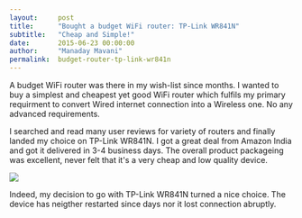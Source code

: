 ```yaml
---
layout:     post
title:      "Bought a budget WiFi router: TP-Link WR841N"
subtitle:   "Cheap and Simple!"
date:       2015-06-23 00:00:00
author:     "Manaday Mavani"
permalink:	budget-router-tp-link-wr841n
---
```


<p>A budget WiFi router was there in my wish-list since months. I wanted to buy a simplest and cheapest yet good WiFi router which fulfils my primary requirment to convert Wired internet connection into a Wireless one. No any advanced requirements.</P>

<p>I searched and read many user reviews for variety of routers and finally landed my choice on TP-Link WR841N. I got a great deal from Amazon India and got it delivered in 3-4 business days. The overall product packageing was excellent, never felt that it's a very cheap and low quality device.</p>

<p><a href="http://www.amazon.in/gp/offer-listing/B001FWYGJS/ref=as_li_tl?ie=UTF8&camp=3626&creative=24790&creativeASIN=B001FWYGJS&linkCode=am2&tag=manamava-21&linkId=5UOR7QNLMN2GGIW5"><img border="0" src="http://ws-in.amazon-adsystem.com/widgets/q?_encoding=UTF8&ASIN=B001FWYGJS&Format=_SL250_&ID=AsinImage&MarketPlace=IN&ServiceVersion=20070822&WS=1&tag=manamava-21" ></a><img src="http://ir-in.amazon-adsystem.com/e/ir?t=manamava-21&l=as2&o=31&a=B001FWYGJS" width="1" height="1" border="0" alt="" style="border:none !important; margin:0px !important;" /></p>

<p>Indeed, my decision to go with TP-Link WR841N turned a nice choice. The device has neigther restarted since days nor it lost connection abruptly.</p> 

